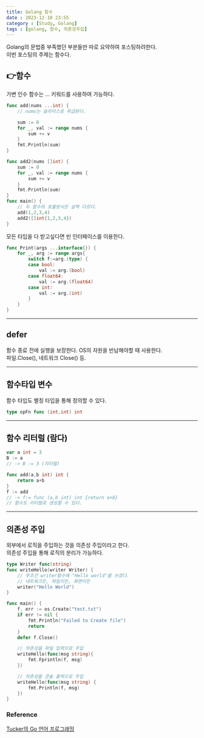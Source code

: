 ```yaml
---
title: Golang 함수
date : 2023-12-10 23:55
category : [Study, Golang]
tags : [golang, 함수, 의존성주입]
---
```


Golang의 문법중 부족했던 부분들만 따로 요약하여 포스팅하려한다.  
이번 포스팅의 주제는 함수다.

## 👉함수
가변 인수 함수는 ... 키워드를 사용하여 가능하다.  
``` go
func add(nums ...int) {
    // nums는 슬라이스로 취급된다.

    sum := 0
    for _, val := range nums {
        sum += v
    }
    fmt.Println(sum)
}

func add2(nums []int) {
    sum := 0
    for _, val := range nums {
        sum += v
    }
    fmt.Println(sum)
}
func main() {
    // 두 함수의 호출방식은 살짝 다르다.
    add(1,2,3,4)
    add2([]int{1,2,3,4})
}
```

모든 타입을 다 받고싶다면 빈 인터페이스를 이용한다.
``` go
func Print(args ...interface{}) {
    for _, arg := range args{
        switch f:=arg.(type) {
        case bool:
            val := arg.(bool)
        case float64:
            val := arg.(float64)
        case int:
            val := arg.(int)
        }
    }
}
```
---

## defer
함수 종료 전에 실행을 보장한다. OS의 자원을 반납해야할 때 사용한다.   
파일.Close(), 네트워크 Close() 등. 

---
## 함수타입 변수
함수 타입도 별칭 타입을 통해 정의할 수 있다.
``` go 
type opFn func (int,int) int

```
--- 
## 함수 리터럴 (람다)
``` go
var a int = 3
B := a  
// -> B := 3 (리터럴)

func add(a,b int) int {
    return a+b
}
f := add
// -> f:= func (a,b int) int {return a+b}
// 함수도 리터럴로 생성할 수 있다.
```

---
## 의존성 주입
외부에서 로직을 주입하는 것을 의존성 주입이라고 한다.  
의존성 주입을 통해 로직의 분리가 가능하다. 
``` go
type Writer func(string)
func writeHello(writer Writer) {
    // 무조건 writer함수에 "Hello world"를 쓰겠다. 
    // 네트워크든, 파일이든, 화면이든
    writer("Hello World")
}

func main() {
    f, err := os.Create("test.txt")
    if err != nil {
        fmt.Println("Failed to Create file")
        return
    }
    defer f.Close()

    // 의존성을 파일 입력으로 주입
    writeHello(func(msg string){
        fmt.Fprintln(f, msg)
    })

    // 의존성을 콘솔 출력으로 주입
    writeHello(func(msg string) {
        fmt.Println(f, msg)
    })
}
```

### Reference
[Tucker의 Go 언어 프로그래밍](https://www.youtube.com/watch?v=x0ChnQJx5K4&list=PLy-g2fnSzUTBHwuXkWQ834QHDZwLx6v6j&index=30)